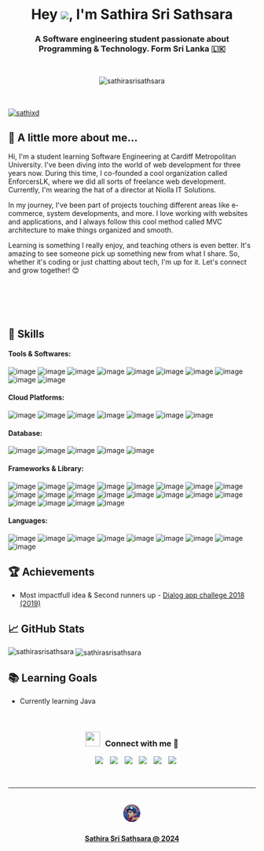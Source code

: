 <div align='center'>
<h1>Hey <img src="https://media.giphy.com/media/hvRJCLFzcasrR4ia7z/giphy.gif" width="35">, I'm Sathira Sri Sathsara</h1>

<h3>A Software engineering student passionate about Programming & Technology. Form Sri Lanka 🇱🇰</h3>
<br>
<p align="center"> <img src="https://komarev.com/ghpvc/?username=sathirasrisathsara&label=Profile%20views&color=0e75b6&style=flat" alt="sathirasrisathsara" /> </p>
</br>
</div>

<br>
<a href="https://twitter.com/sathixd" target="blank"><img src="https://img.shields.io/twitter/follow/sathixd?logo=twitter&style=for-the-badge" alt="sathixd" /></a> 



## 🚀 A little more about me...

Hi, I'm a student learning Software Engineering at Cardiff Metropolitan University. I've been diving into the world of web development for three years now. During this time, I co-founded a cool organization called EnforcersLK, where we did all sorts of freelance web development. Currently, I'm wearing the hat of a director at Niolla IT Solutions.

In my journey, I've been part of projects touching different areas like e-commerce, system developments, and more. I love working with websites and applications, and I always follow this cool method called MVC architecture to make things organized and smooth.

Learning is something I really enjoy, and teaching others is even better. It's amazing to see someone pick up something new from what I share. So, whether it's coding or just chatting about tech, I'm up for it. Let's connect and grow together! 😊

<br>




<br><br>

## 🌟 Skills 

#### Tools & Softwares: 

![image](https://img.shields.io/badge/ChatGPT-74aa9c?style=for-the-badge&logo=openai&logoColor=white) ![image](https://img.shields.io/badge/Wordpress-21759B?style=for-the-badge&logo=wordpress&logoColor=white) ![image](https://img.shields.io/badge/Adobe%20Photoshop-31A8FF?style=for-the-badge&logo=Adobe%20Photoshop&logoColor=black) ![image](https://img.shields.io/badge/Adobe%20XD-470137?style=for-the-badge&logo=Adobe%20XD&logoColor=#FF61F6) ![image](https://img.shields.io/badge/Figma-F24E1E?style=for-the-badge&logo=figma&logoColor=white) ![image](https://img.shields.io/badge/Android_Studio-3DDC84?style=for-the-badge&logo=android-studio&logoColor=white) ![image](https://img.shields.io/badge/VSCode-0078D4?style=for-the-badge&logo=visual%20studio%20code&logoColor=white) ![image](https://img.shields.io/badge/sublime_text-%23575757.svg?&style=for-the-badge&logo=sublime-text&logoColor=important) ![image](https://img.shields.io/badge/IntelliJ_IDEA-000000.svg?style=for-the-badge&logo=intellij-idea&logoColor=white) ![image](https://img.shields.io/badge/Linux-FCC624?style=for-the-badge&logo=linux&logoColor=black)

#### Cloud Platforms: 
 ![image](https://img.shields.io/badge/Amazon_AWS-FF9900?style=for-the-badge&logo=amazonaws&logoColor=white) ![image](https://img.shields.io/badge/Azure_DevOps-0078D7?style=for-the-badge&logo=azure-devops&logoColor=white) ![image](https://img.shields.io/badge/Cloudflare-F38020?style=for-the-badge&logo=Cloudflare&logoColor=white) ![image](https://img.shields.io/badge/Digital_Ocean-0080FF?style=for-the-badge&logo=DigitalOcean&logoColor=white) ![image](https://img.shields.io/badge/Google_Cloud-4285F4?style=for-the-badge&logo=google-cloud&logoColor=white) ![image](https://img.shields.io/badge/Linode-00A95C?style=for-the-badge&logo=Linode&logoColor=white) ![image](https://img.shields.io/badge/Oracle-F80000?style=for-the-badge&logo=oracle&logoColor=black) 

 #### Database: 
 ![image](https://img.shields.io/badge/MariaDB-003545?style=for-the-badge&logo=mariadb&logoColor=white) ![image](https://img.shields.io/badge/MongoDB-4EA94B?style=for-the-badge&logo=mongodb&logoColor=white) ![image](https://img.shields.io/badge/MySQL-005C84?style=for-the-badge&logo=mysql&logoColor=white) ![image](https://img.shields.io/badge/Sqlite-003B57?style=for-the-badge&logo=sqlite&logoColor=white) ![image](https://img.shields.io/badge/PostgreSQL-316192?style=for-the-badge&logo=postgresql&logoColor=white)

 #### Frameworks & Library: 
![image](https://img.shields.io/badge/Angular-DD0031?style=for-the-badge&logo=angular&logoColor=white) ![image](https://img.shields.io/badge/Apache-D22128?style=for-the-badge&logo=Apache&logoColor=white) ![image](https://img.shields.io/badge/Astro-0C1222?style=for-the-badge&logo=astro&logoColor=FDFDFE) ![image](https://img.shields.io/badge/Bootstrap-563D7C?style=for-the-badge&logo=bootstrap&logoColor=white) ![image](https://img.shields.io/badge/Docker-2CA5E0?style=for-the-badge&logo=docker&logoColor=white) ![image](https://img.shields.io/badge/Django-092E20?style=for-the-badge&logo=django&logoColor=green) ![image](https://img.shields.io/badge/Express%20js-000000?style=for-the-badge&logo=express&logoColor=white) ![image](https://img.shields.io/badge/Flask-000000?style=for-the-badge&logo=flask&logoColor=white) ![image](https://img.shields.io/badge/GraphQl-E10098?style=for-the-badge&logo=graphql&logoColor=white) ![image](https://img.shields.io/badge/Laravel-FF2D20?style=for-the-badge&logo=laravel&logoColor=white) ![image](https://img.shields.io/badge/next%20js-000000?style=for-the-badge&logo=nextdotjs&logoColor=white) ![image](https://img.shields.io/badge/Nginx-009639?style=for-the-badge&logo=nginx&logoColor=white) ![image](https://img.shields.io/badge/ngrok-140648?style=for-the-badge&logo=Ngrok&logoColor=white) ![image](https://img.shields.io/badge/Node%20js-339933?style=for-the-badge&logo=nodedotjs&logoColor=white) ![image](https://img.shields.io/badge/React-20232A?style=for-the-badge&logo=react&logoColor=61DAFB) ![image](https://img.shields.io/badge/Spring-6DB33F?style=for-the-badge&logo=spring&logoColor=white) ![image](https://img.shields.io/badge/Tailwind_CSS-38B2AC?style=for-the-badge&logo=tailwind-css&logoColor=white) ![image](https://img.shields.io/badge/Vue%20js-35495E?style=for-the-badge&logo=vuedotjs&logoColor=4FC08D) ![image](https://img.shields.io/badge/Xampp-F37623?style=for-the-badge&logo=xampp&logoColor=white) ![image](https://img.shields.io/badge/Flutter-02569B?style=for-the-badge&logo=flutter&logoColor=white)

#### Languages:
![image](https://img.shields.io/badge/CSS3-1572B6?style=for-the-badge&logo=css3&logoColor=white) ![image](https://img.shields.io/badge/Dart-0175C2?style=for-the-badge&logo=dart&logoColor=white) ![image](https://img.shields.io/badge/HTML5-E34F26?style=for-the-badge&logo=html5&logoColor=white) ![image](https://img.shields.io/badge/JavaScript-323330?style=for-the-badge&logo=javascript&logoColor=F7DF1E) ![image](https://img.shields.io/badge/json-5E5C5C?style=for-the-badge&logo=json&logoColor=white) ![image](https://img.shields.io/badge/PHP-777BB4?style=for-the-badge&logo=php&logoColor=white)  ![image](https://img.shields.io/badge/Python-FFD43B?style=for-the-badge&logo=python&logoColor=blue)  ![image](https://img.shields.io/badge/TypeScript-007ACC?style=for-the-badge&logo=typescript&logoColor=white) ![image](https://img.shields.io/badge/R-276DC3?style=for-the-badge&logo=r&logoColor=white)


## 🏆 Achievements

- Most impactfull idea & Second runners up - <a href="https://www.dialog.lk/news/Dialog-App-Challenge-Sri-Lankas-1st-Inter-school-App-Development-Competition-Concludes-with-Grand-Finale#:~:text=Dialog%20Axiata%20PLC%2C%20Sri%20Lanka's,representing%20Jaffna%20College%2C%20being%20crowned">Dialog app challege 2018 (2019)</a>


## 📈 GitHub Stats

<p><img align="left" src="https://github-readme-stats.vercel.app/api/top-langs?username=sathirasrisathsara&show_icons=true&locale=en&layout=compact" alt="sathirasrisathsara" /></p>

<p>&nbsp;<img align="center" src="https://github-readme-stats.vercel.app/api?username=sathirasrisathsara&show_icons=true&locale=en" alt="sathirasrisathsara" /></p>

## 📚 Learning Goals

- Currently learning Java 

<br>

<h3 align="center" > <img src="https://media.giphy.com/media/iY8CRBdQXODJSCERIr/giphy.gif" width="30" height="30" style="margin-right: 10px;">Connect with me 🤝 </h3>

<p align="center">

 <div align="center"  class="icons-social" style="margin-left: 10px;">
        <a style="margin-left: 10px;"  target="_blank" href="https://www.linkedin.com/in/sathira-sri-sathsara-78105326a/">
			<img src="https://img.icons8.com/doodle/40/000000/linkedin--v2.png"></a>
        <a style="margin-left: 10px;" target="_blank" href="https://github.com/SathiraSriSathsara">
		<img src="https://img.icons8.com/doodle/40/000000/github--v1.png"></a>
		<a style="margin-left: 10px;" target="_blank" href="https://stackoverflow.com/users/21552491/sathira-sathsara">
				<img src="https://img.icons8.com/external-tal-revivo-color-tal-revivo/40/000000/external-stack-overflow-is-a-question-and-answer-site-for-professional-logo-color-tal-revivo.png"></a>
        <a style="margin-left: 10px;" target="_blank" href="https://www.instagram.com/sathirasri/">
			<img src="https://img.icons8.com/doodle/40/000000/instagram-new--v2.png"></a>
		<a style="margin-left: 10px;" target="_blank" href="https://twitter.com/SathiXD">
			<img src="https://img.icons8.com/doodle/40/000000/twitter-squared--v2.png" ></a>
		<a style="margin-left: 10px;" target="_blank" href="https://www.youtube.com/channel/UCQqPK5GJ86SNmmVXrBdDGuQ?view_as=subscriber">
				<img src="https://img.icons8.com/doodle/40/000000/youtube--v2.png" ></a>
            <a style="margin-left: 5px;" target="_blank" href="https://cdn.discordapp.com/attachments/703935965630169218/1092251736829333574/SathiraCV.jpg">
					</a>
      </div>

</p>

<br>
<hr>
<br>

<div align="center">
	<a href="https://cdn.discordapp.com/attachments/703935965630169218/1092251736829333574/SathiraCV.jpg" target="_blank"><img src="icon.png" width="40">
	<h4>Sathira Sri Sathsara @ 2024</h4></a>
</div>	

